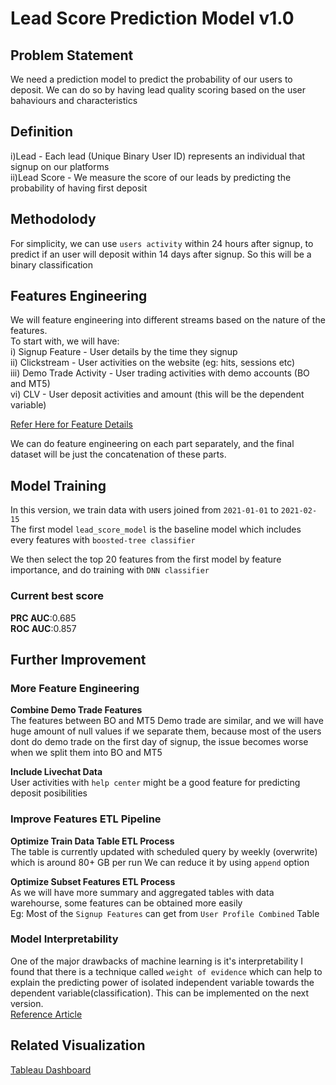 # Lead Score Prediction Model v1.0

## Problem Statement
We need a prediction model to predict the probability of our users to deposit. We can do so by having lead quality scoring based on the user bahaviours and characteristics

## Definition
i)Lead - Each lead (Unique Binary User ID) represents an individual that signup on our platforms  
ii)Lead Score - We measure the score of our leads by predicting the probability of having first deposit

## Methodolody
For simplicity, we can use `users activity` within 24 hours after signup, to predict if an user will deposit within 14 days after signup. So this will be a binary classification

## Features Engineering  
We will feature engineering into different streams based on the nature of the features.  
To start with, we will have:  
i) Signup Feature - User details by the time they signup  
ii) Clickstream - User activities on the website (eg: hits, sessions etc)  
iii) Demo Trade Activity - User trading activities with demo accounts (BO and MT5)   
vi) CLV - User deposit activities and amount (this will be the dependent variable)    

[Refer Here for Feature Details](https://docs.google.com/spreadsheets/d/1skE7A1vsn01p9vKq5YdbWg10Y0B4CmOktqJSrNx23AQ/edit?ts=5ecf2dfd#gid=888794899])

We can do feature engineering on each part separately, and the final dataset will be just the concatenation of these parts.


## Model Training
In this version, we train data with users joined from `2021-01-01` to `2021-02-15`  
The first model `lead_score_model` is the baseline model which includes every features with `boosted-tree classifier`

We then select the top 20 features from the first model by feature importance, and do training with `DNN classifier`

### Current best score
__PRC AUC__:0.685  
__ROC AUC__:0.857

## Further Improvement

### More Feature Engineering

__Combine Demo Trade Features__  
The features between BO and MT5 Demo trade are similar, and we will have huge amount of null values if we separate them, because most of the users dont do demo trade on the first day of signup, the issue becomes worse when we split them into BO and MT5

__Include Livechat Data__  
User activities with `help center` might be a good feature for predicting deposit posibilities  

### Improve Features ETL Pipeline

__Optimize Train Data Table ETL Process__  
The table is currently updated with scheduled query by weekly (overwrite) which is around 80+ GB per run
We can reduce it by using `append` option  

__Optimize Subset Features ETL Process__  
As we will have more summary and aggregated tables with data warehourse, some features can be obtained more easily  
Eg: Most of the `Signup Features` can get from `User Profile Combined` Table

### Model Interpretability
One of the major drawbacks of machine learning is it's interpretability
I found that there is a technique called `weight of evidence` which can help to explain the predicting power of isolated independent variable 
towards the dependent variable(classification). This can be implemented on the next version.  
[Reference Article](https://sundarstyles89.medium.com/weight-of-evidence-and-information-value-using-python-6f05072e83eb)

## Related Visualization
[Tableau Dashboard](https://10az.online.tableau.com/#/site/binary/views/LeadScoreDashboard/LeadScoreStory)
